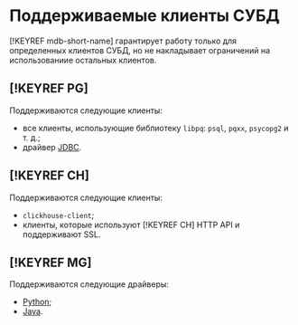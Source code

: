 # Поддерживаемые клиенты СУБД

[!KEYREF mdb-short-name] гарантирует работу только для определенных клиентов СУБД, но не накладывает ограничений на использованиие остальных клиентов. 


## [!KEYREF PG]

Поддерживаются следующие клиенты:

- все клиенты, использующие библиотеку `libpq`: `psql`, `pqxx`, `psycopg2` и т. д.;
- драйвер [JDBC](https://jdbc.postgresql.org).


## [!KEYREF CH]

Поддерживаются следующие клиенты:

- `clickhouse-client`;
- клиенты, которые используют [!KEYREF CH] HTTP API и поддерживают SSL.


## [!KEYREF MG]   

Поддерживаются следующие драйверы:

- [Python](https://docs.mongodb.com/ecosystem/drivers/python/);
- [Java](http://mongodb.github.io/mongo-java-driver/).
